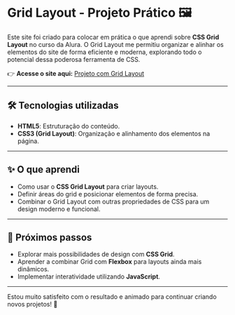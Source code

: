 # Grid Layout - Projeto Prático 🖼️

Este site foi criado para colocar em prática o que aprendi sobre **CSS Grid Layout** no curso da Alura. O Grid Layout me permitiu organizar e alinhar os elementos do site de forma eficiente e moderna, explorando todo o potencial dessa poderosa ferramenta de CSS.

👉 **Acesse o site aqui:** [Projeto com Grid Layout](https://gregarious-chaja-b4a97a.netlify.app/)

---

## 🛠 Tecnologias utilizadas
- **HTML5**: Estruturação do conteúdo.
- **CSS3 (Grid Layout)**: Organização e alinhamento dos elementos na página.

---

## ✨ O que aprendi
- Como usar o **CSS Grid Layout** para criar layouts.
- Definir áreas do grid e posicionar elementos de forma precisa.
- Combinar o Grid Layout com outras propriedades de CSS para um design moderno e funcional.

---

## 🚀 Próximos passos
- Explorar mais possibilidades de design com **CSS Grid**.
- Aprender a combinar Grid com **Flexbox** para layouts ainda mais dinâmicos.
- Implementar interatividade utilizando **JavaScript**.

---

Estou muito satisfeito com o resultado e animado para continuar criando novos projetos! 🎉

